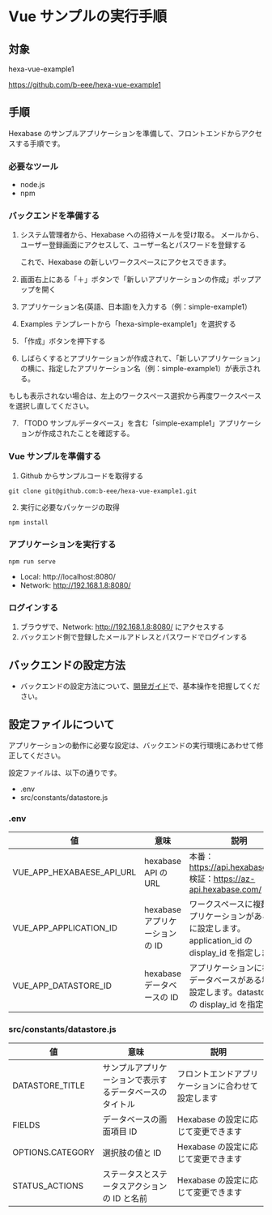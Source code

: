 # Vue サンプルの実行手順

## 対象

hexa-vue-example1

https://github.com/b-eee/hexa-vue-example1

## 手順

Hexabase のサンプルアプリケーションを準備して、フロントエンドからアクセスする手順です。

### 必要なツール

- node.js
- npm

### バックエンドを準備する

1. システム管理者から、Hexabase への招待メールを受け取る。
   メールから、ユーザー登録画面にアクセスして、ユーザー名とパスワードを登録する

   これで、Hexabase の新しいワークスペースにアクセスできます。

2. 画面右上にある「＋」ボタンで「新しいアプリケーションの作成」ポップアップを開く

3. アプリケーション名(英語、日本語)を入力する（例：simple-example1）
4. Examples テンプレートから「hexa-simple-example1」を選択する
5. 「作成」ボタンを押下する

6. しばらくするとアプリケーションが作成されて、「新しいアプリケーション」の横に、指定したアプリケーション名（例：simple-example1）が表示される。

もしも表示されない場合は、左上のワークスペース選択から再度ワークスペースを選択し直してください。

7. 「TODO サンプルデータベース」を含む「simple-example1」アプリケーションが作成されたことを確認する。

### Vue サンプルを準備する

1. Github からサンプルコードを取得する

```
git clone git@github.com:b-eee/hexa-vue-example1.git
```

2. 実行に必要なパッケージの取得

```
npm install
```

### アプリケーションを実行する

```
npm run serve
```

- Local: http://localhost:8080/
- Network: http://192.168.1.8:8080/

### ログインする

1. ブラウザで、Network: http://192.168.1.8:8080/ にアクセスする
2. バックエンド側で登録したメールアドレスとパスワードでログインする

## バックエンドの設定方法

- バックエンドの設定方法について、[開発ガイド](https://b-eee.github.io/development_guide/)で、基本操作を把握してください。

## 設定ファイルについて

アプリケーションの動作に必要な設定は、バックエンドの実行環境にあわせて修正してください。

設定ファイルは、以下の通りです。

- .env
- src/constants/datastore.js

### .env

| 値                     | 意味                               | 説明                                                                                                                          |
| ---------------------- | ---------------------------------- | ----------------------------------------------------------------------------------------------------------------------------- |
| VUE_APP_HEXABAESE_API_URL  | hexabase API の URL                | 本番： https://api.hexabase.com/  <br>検証：https://az-api.hexabase.com/ |
| VUE_APP_APPLICATION_ID | hexabase アプリケーションの ID     | ワークスペースに複数のアプリケーションがある場合に設定します。application_id の display_id を指定します                       |
| VUE_APP_DATASTORE_ID   | hexabase データベースの ID         | アプリケーションに複数のデータベースがある場合に設定します。datastore_id の display_id を指定します                           |

### src/constants/datastore.js

| 値               | 意味                                                     | 説明                                               |
| ---------------- | -------------------------------------------------------- | -------------------------------------------------- |
| DATASTORE_TITLE  | サンプルアプリケーションで表示するデータベースのタイトル | フロントエンドアプリケーションに合わせて設定します |
| FIELDS           | データベースの画面項目 ID                                | Hexabase の設定に応じて変更できます                |
| OPTIONS.CATEGORY | 選択肢の値と ID                                          | Hexabase の設定に応じて変更できます                |
| STATUS_ACTIONS   | ステータスとステータスアクションの ID と名前             | Hexabase の設定に応じて変更できます                |
